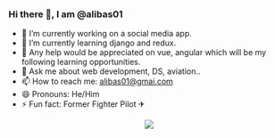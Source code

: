 ### Hi there 👋, I am @alibas01

- 🔭 I’m currently working on a social media app.
- 🌱 I’m currently learning django and redux.
- 🤔 Any help would be appreciated on vue, angular which will be my following learning opportunities.
- 💬 Ask me about web development, DS, aviation..
- 📫 How to reach me: alibas01@gmai.com
- 😄 Pronouns: He/Him
- ⚡ Fun fact: Former Fighter Pilot ✈

<!--
**alibas01/alibas01** is a ✨ _special_ ✨ repository because its `README.md` (this file) appears on your GitHub profile.

Here are some ideas to get you started:

- 🔭 I’m currently working on ...
- 🌱 I’m currently learning ...
- 👯 I’m looking to collaborate on ...
- 🤔 I’m looking for help with ...
- 💬 Ask me about ...
- 📫 How to reach me: ...
- 😄 Pronouns: ...
- ⚡ Fun fact: ...
-->
<!-- ![Ali Bas' github stats](https://github-readme-stats.vercel.app/api?username=alibas01) -->

<p align="center">
<img src="https://github-readme-stats.vercel.app/api?username=alibas01&show_icons=true?theme=merko" width="auto" height="auto" />
</p>
